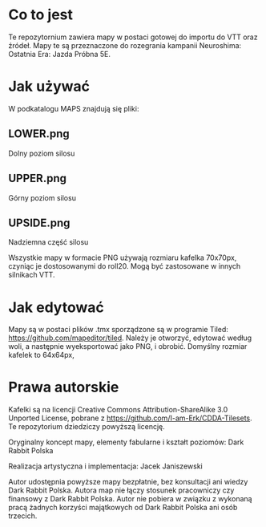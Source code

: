 # Co to jest
Te repozytornium zawiera mapy w postaci gotowej do importu do VTT oraz źródeł. Mapy te są przeznaczone do rozegrania kampanii Neuroshima: Ostatnia Era: Jazda Próbna 5E.

# Jak używać
W podkatalogu MAPS znajdują się pliki:
## LOWER.png
Dolny poziom silosu
## UPPER.png
Górny poziom silosu
## UPSIDE.png
Nadziemna część silosu

Wszystkie mapy w formacie PNG używają rozmiaru kafelka 70x70px, czyniąc je dostosowanymi do roll20. Mogą być zastosowane w innych silnikach VTT.

# Jak edytować
Mapy są w postaci plików .tmx sporządzone są w programie Tiled: https://github.com/mapeditor/tiled. Należy je otworzyć, edytować według woli, a następnie wyeksportować jako PNG, i obrobić. Domyślny rozmiar kafelek to 64x64px, 


# Prawa autorskie
Kafelki są na licencji Creative Commons Attribution-ShareAlike 3.0 Unported License, pobrane z https://github.com/I-am-Erk/CDDA-Tilesets. Te repozytorium dziedziczy powyższą licencję. 

Oryginalny koncept mapy, elementy fabularne i kształt poziomów: Dark Rabbit Polska

Realizacja artystyczna i implementacja: Jacek Janiszewski

Autor udostępnia powyższe mapy bezpłatnie, bez konsultacji ani wiedzy Dark Rabbit Polska. Autora map nie łączy stosunek pracowniczy czy finansowy z Dark Rabbit Polska. Autor nie pobiera w związku z wykonaną pracą żadnych korzyści majątkowych od Dark Rabbit Polska ani osób trzecich. 